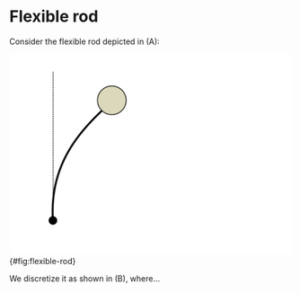 # Flexible rod

Consider the flexible rod depicted in (A):

![Flexible rod and its discretization](figures/01-flexible-rod.svg){#fig:flexible-rod}

We discretize it as shown in (B), where...

